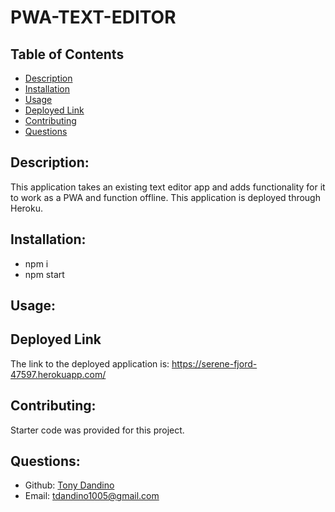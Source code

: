 # PWA-TEXT-EDITOR


## Table of Contents 
- [Description](#description)
- [Installation](#installation)
- [Usage](#usage)
- [Deployed Link](#deployed-link)
- [Contributing](#contributing)
- [Questions](#questions)

## Description:
This application takes an existing text editor app and adds functionality for it to work as a PWA and function offline. This application is deployed through Heroku.

## Installation:
- npm i
- npm start

## Usage:

## Deployed Link

The link to the deployed application is: https://serene-fjord-47597.herokuapp.com/


## Contributing:
Starter code was provided for this project.



## Questions:
- Github: [Tony Dandino](https://github.com/tdandino1005)
- Email: tdandino1005@gmail.com
